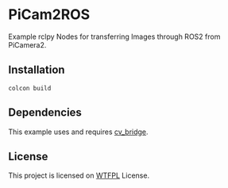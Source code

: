 # PiCam2ROS

Example rclpy Nodes for transferring Images through ROS2 from PiCamera2.

## Installation

```
colcon build
```

## Dependencies

This example uses and requires [cv_bridge](https://github.com/ros-perception/vision_opencv/tree/rolling/cv_bridge).

## License

This project is licensed on [WTFPL](http://www.wtfpl.net/about/) License.
